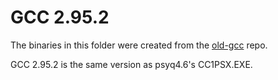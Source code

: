 # GCC 2.95.2

The binaries in this folder were created from the [old-gcc](https://github.com/decompals/old-gcc) repo.

GCC 2.95.2 is the same version as psyq4.6's CC1PSX.EXE.

